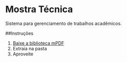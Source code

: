 # Mostra Técnica
Sistema para gerenciamento de trabalhos acadêmicos.

##Instruções

1. [Baixe a biblioteca mPDF](http://www.mpdfonline.com/repos/MPDF_6_0.zip)
2. Extraia na pasta
3. Aproveite
